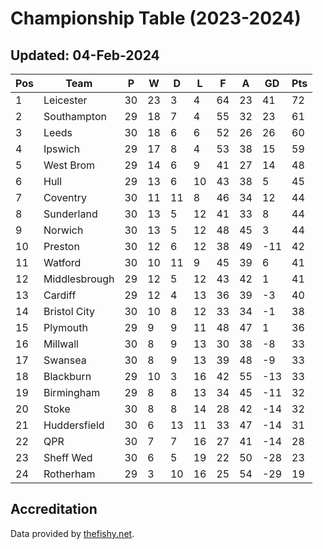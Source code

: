 # Championship Table (2023-2024)
## Updated: 04-Feb-2024

| Pos | Team | P | W | D | L | F | A | GD | Pts |
| --- | --- | --- | --- | --- | --- | --- | --- | --- | --- |
| 1 | Leicester | 30 | 23 | 3 | 4 | 64 | 23 | 41 | 72 |
| 2 | Southampton | 29 | 18 | 7 | 4 | 55 | 32 | 23 | 61 |
| 3 | Leeds | 30 | 18 | 6 | 6 | 52 | 26 | 26 | 60 |
| 4 | Ipswich | 29 | 17 | 8 | 4 | 53 | 38 | 15 | 59 |
| 5 | West Brom | 29 | 14 | 6 | 9 | 41 | 27 | 14 | 48 |
| 6 | Hull | 29 | 13 | 6 | 10 | 43 | 38 | 5 | 45 |
| 7 | Coventry | 30 | 11 | 11 | 8 | 46 | 34 | 12 | 44 |
| 8 | Sunderland | 30 | 13 | 5 | 12 | 41 | 33 | 8 | 44 |
| 9 | Norwich | 30 | 13 | 5 | 12 | 48 | 45 | 3 | 44 |
| 10 | Preston | 30 | 12 | 6 | 12 | 38 | 49 | -11 | 42 |
| 11 | Watford | 30 | 10 | 11 | 9 | 45 | 39 | 6 | 41 |
| 12 | Middlesbrough | 29 | 12 | 5 | 12 | 43 | 42 | 1 | 41 |
| 13 | Cardiff | 29 | 12 | 4 | 13 | 36 | 39 | -3 | 40 |
| 14 | Bristol City | 30 | 10 | 8 | 12 | 33 | 34 | -1 | 38 |
| 15 | Plymouth | 29 | 9 | 9 | 11 | 48 | 47 | 1 | 36 |
| 16 | Millwall | 30 | 8 | 9 | 13 | 30 | 38 | -8 | 33 |
| 17 | Swansea | 30 | 8 | 9 | 13 | 39 | 48 | -9 | 33 |
| 18 | Blackburn | 29 | 10 | 3 | 16 | 42 | 55 | -13 | 33 |
| 19 | Birmingham | 29 | 8 | 8 | 13 | 34 | 45 | -11 | 32 |
| 20 | Stoke | 30 | 8 | 8 | 14 | 28 | 42 | -14 | 32 |
| 21 | Huddersfield | 30 | 6 | 13 | 11 | 33 | 47 | -14 | 31 |
| 22 | QPR | 30 | 7 | 7 | 16 | 27 | 41 | -14 | 28 |
| 23 | Sheff Wed | 30 | 6 | 5 | 19 | 22 | 50 | -28 | 23 |
| 24 | Rotherham | 29 | 3 | 10 | 16 | 25 | 54 | -29 | 19 |

## Accreditation 

Data provided by [thefishy.net](https://www.thefishy.net/).